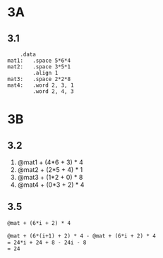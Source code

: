 # 3A
## 3.1
```assembly
    .data
mat1:   .space 5*6*4
mat2:   .space 3*5*1
        .align 1
mat3:   .space 2*2*8
mat4:   .word 2, 3, 1
        .word 2, 4, 3
```

# 3B
## 3.2
1. @mat1 + (4*6 + 3) * 4
2. @mat2 + (2*5 + 4) * 1
3. @mat3 + (1*2 + 0) * 8
4. @mat4 + (0*3 + 2) * 4

## 3.5
```tex
@mat + (6*i + 2) * 4

@mat + (6*(i+1) + 2) * 4 - @mat + (6*i + 2) * 4
= 24*i + 24 + 8 - 24i - 8
= 24
```

